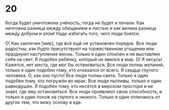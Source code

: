 # 20

Когда будет уничтожена учёность, тогда не будет и печали. Как ничтожна разница между обещанием и лестью и как велика разница между добром и злом! Надо избегать того, чего люди боятся.

О! Как хаотичен [мир], где всё ещё не установлен порядок. Все люди радостны, как будто присутствуют на торжественном угощении или празднуют наступление весны. Только я один спокоен и не выставляю себя на свет. Я подобен ребёнку, который не явился в мир. О! Я несусь! Кажется, нет места, где мог бы остановиться. Все люди полны желаний, только я один подобен тому, кто отказался от всего. Я сердце глупого человека. О, как оно пусто! Все люди полны света. Только я один подобен тому, кто погружён во мрак. Все люди пытливы, только я один равнодушен. Я подобен тому, кто несётся в мирском просторе и не знает, где ему остановиться. Все люди проявляют свою способность, и только я один похож на глупого и низкого. Только я один отличаюсь от других тем, что вижу основу в еде.